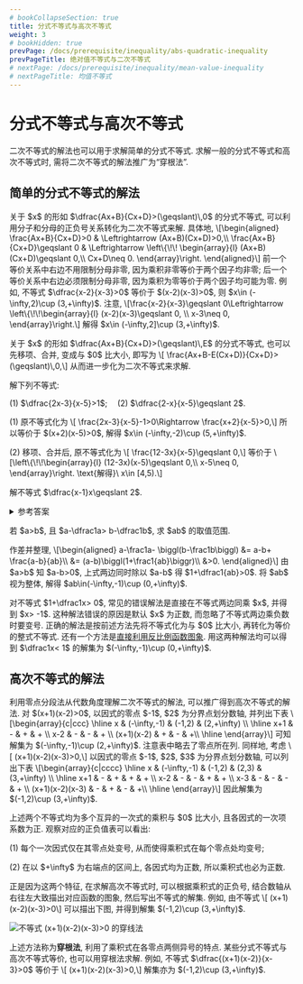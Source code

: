 ```yaml
---
# bookCollapseSection: true
title: 分式不等式与高次不等式
weight: 3
# bookHidden: true
prevPage: /docs/prerequisite/inequality/abs-quadratic-inequality
prevPageTitle: 绝对值不等式与二次不等式
# nextPage: /docs/prerequisite/inequality/mean-value-inequality
# nextPageTitle: 均值不等式
---
```


# 分式不等式与高次不等式

二次不等式的解法也可以用于求解简单的分式不等式. 求解一般的分式不等式和高次不等式时, 需将二次不等式的解法推广为“穿根法”.

## 简单的分式不等式的解法

<p>关于 $x$ 的形如 $\dfrac{Ax+B}{Cx+D}>(\geqslant)\,0$ 的分式不等式, 可以利用分子和分母的正负号关系转化为二次不等式来解. 具体地, \[\begin{aligned}
    \frac{Ax+B}{Cx+D}>0 & \Leftrightarrow (Ax+B)(Cx+D)>0,\\
    \frac{Ax+B}{Cx+D}\geqslant 0 & \Leftrightarrow \left\{\!\!
    \begin{array}{l}
        (Ax+B)(Cx+D)\geqslant 0,\\
        Cx+D\neq 0.
    \end{array}\right.
\end{aligned}\]
前一个等价关系中右边不用限制分母非零, 因为乘积非零等价于两个因子均非零; 后一个等价关系中右边必须限制分母非零, 因为乘积为零等价于两个因子均可能为零. 例如, 不等式 $\dfrac{x-2}{x-3}>0$ 等价于 $(x-2)(x-3)>0$, 则 $x\in (-\infty,2)\cup (3,+\infty)$. 注意,
\[\frac{x-2}{x-3}\geqslant 0\Leftrightarrow \left\{\!\!\begin{array}{l}
    (x-2)(x-3)\geqslant 0,  \\
    x-3\neq 0,
\end{array}\right.\]
解得 $x\in (-\infty,2]\cup (3,+\infty)$.
</p>

<p>关于 $x$ 的形如 $\dfrac{Ax+B}{Cx+D}>(\geqslant)\,E$ 的分式不等式, 也可以先移项、合并, 变成与 $0$ 比大小, 即写为 \[
    \frac{Ax+B-E(Cx+D)}{Cx+D}>(\geqslant)\,0,\]
从而进一步化为二次不等式来求解.
</p>

<myexample>
    <p>解下列不等式:
    </p>
    <p>(1) $\dfrac{2x-3}{x-5}>1$;&emsp; (2) $\dfrac{2-x}{x-5}\geqslant 2$.
    </p>
</myexample>

<mysolution>
    <p>(1) 原不等式化为 \[
        \frac{2x-3}{x-5}-1>0\Rightarrow \frac{x+2}{x-5}>0,\] 
    所以等价于 $(x+2)(x-5)>0$, 解得 $x\in (-\infty,-2)\cup (5,+\infty)$.
    </p>
    <p>(2) 移项、合并后, 原不等式化为 \[
        \frac{12-3x}{x-5}\geqslant 0,\] 
    等价于 \[\left\{\!\!\begin{array}{l}
        (12-3x)(x-5)\geqslant 0,\\
        x-5\neq 0,
    \end{array}\right. \text{解得}\ 
        x\in [4,5).\]
    </p>
</mysolution>

<myexercise>
    <p>解不等式 $\dfrac{x-1}x\geqslant 2$.
    </p>
</myexercise>

<details><summary>参考答案</summary>
    <p>移项、合并后, 再去负号、去分母, 可得 $\dfrac{x+1}{x}\leqslant 0$, 进一步解得 $x\in [-1,0)$.
    </p>
</details>

<myexample>
    <p>若 $a>b$, 且 $a-\dfrac1a> b-\dfrac1b$, 求 $ab$ 的取值范围.
    </p>
</myexample>
<mysolution>
    <p>作差并整理, \[\begin{aligned}
        a-\frac1a- \biggl(b-\frac1b\biggl)
        &= a-b+ \frac{a-b}{ab}\\
        &= (a-b)\biggl(1+\frac1{ab}\biggr)\\
        &>0.
    \end{aligned}\]
    由 $a>b$ 知 $a-b>0$, 上式两边同时除以 $a-b$ 得 $1+\dfrac1{ab}>0$. 将 $ab$ 视为整体, 解得 $ab\in(-\infty,-1)\cup (0,+\infty)$.
    </p>
</mysolution>

<myremark>
    <p>对不等式 $1+\dfrac1x> 0$, 常见的错误解法是直接在不等式两边同乘 $x$, 并得到 $x> -1$. 这种解法错误的原因是默认 $x$ 为正数, 而忽略了不等式两边乘负数时要变号. 正确的解法是按前述方法先将不等式化为与 $0$ 比大小, 再转化为等价的整式不等式. 还有一个方法是<a href="/docs/prerequisite/ms-function/linear-inverse/#利用反比例函数解不等式">直接利用反比例函数图象</a>. 用这两种解法均可以得到 $\dfrac1x< 1$ 的解集为 $(-\infty,-1)\cup (0,+\infty)$.
    </p>
</myremark>

## 高次不等式的解法

<p>利用零点分段法从代数角度理解二次不等式的解法, 可以推广得到高次不等式的解法. 对 $(x+1)(x-2)>0$, 以因式的零点 $-1$, $2$ 为分界点划分数轴, 并列出下表 \[\begin{array}{c|ccc}
    \hline
    x & (-\infty,-1) & (-1,2) & (2,+\infty) \\
    \hline
    x+1 & - & + & + \\
    x-2 & - & - & + \\
    (x+1)(x-2) & + & - & +\\
    \hline
\end{array}\]
可知解集为 $(-\infty,-1)\cup (2,+\infty)$. 注意表中略去了零点所在列. 同样地, 考虑 \[
    (x+1)(x-2)(x-3)>0,\]
以因式的零点 $-1$, $2$, $3$ 为分界点划分数轴, 可以列出下表 \[\begin{array}{c|cccc}
    \hline
    x & (-\infty,-1) & (-1,2) & (2,3) & (3,+\infty) \\
    \hline
    x+1 & - & + & + & + \\
    x-2 & - & - & + & + \\
    x-3 & - & - & - & + \\
    (x+1)(x-2)(x-3) & - & + & - & +\\
    \hline
\end{array}\]
因此解集为 $(-1,2)\cup (3,+\infty)$. 
</p>
<p>上述两个不等式均为多个互异的一次式的乘积与 $0$ 比大小, 且各因式的一次项系数为正. 观察对应的正负值表可以看出:
</p>
<p>(1) 每个一次因式仅在其零点处变号, 从而使得乘积式在每个零点处均变号; 
</p>
<p>(2) 在以 $+\infty$ 为右端点的区间上, 各因式均为正数, 所以乘积式也必为正数. 
</p>
<p>正是因为这两个特征, 在求解高次不等式时, 可以根据乘积式的正负号, 结合数轴从右往左大致描出对应函数的图象, 然后写出不等式的解集. 例如, 由不等式 \[
    (x+1)(x-2)(x-3)>0\]
可以描出下图, 并得到解集 $(-1,2)\cup (3,+\infty)$.
</p>

![不等式 $(x+1)(x-2)(x-3)>0$ 的穿线法](/figs/2022/2022-09/2022-0907-2140.svg)

<p>上述方法称为<strong>穿根法</strong>, 利用了乘积式在各零点两侧异号的特点. 某些分式不等式与高次不等式等价, 也可以用穿根法求解. 例如, 不等式 $\dfrac{(x+1)(x-2)}{x-3}>0$ 等价于 \[
    (x+1)(x-2)(x-3)>0,\]
解集亦为 $(-1,2)\cup (3,+\infty)$.
</p>


